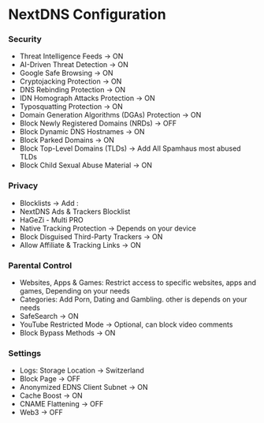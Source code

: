 # NextDNS Configuration

### Security 

- Threat Intelligence Feeds -> ON
- AI-Driven Threat Detection -> ON
- Google Safe Browsing -> ON
- Cryptojacking Protection -> ON
- DNS Rebinding Protection -> ON
- IDN Homograph Attacks Protection -> ON
- Typosquatting Protection -> ON
- Domain Generation Algorithms (DGAs) Protection -> ON
- Block Newly Registered Domains (NRDs) -> OFF
- Block Dynamic DNS Hostnames -> ON
- Block Parked Domains -> ON 
- Block Top-Level Domains (TLDs) -> Add All Spamhaus most abused TLDs
- Block Child Sexual Abuse Material -> ON

### Privacy
- Blocklists -> Add : 
- NextDNS Ads & Trackers Blocklist
- HaGeZi - Multi PRO
- Native Tracking Protection -> Depends on your device
- Block Disguised Third-Party Trackers -> ON
- Allow Affiliate & Tracking Links -> ON

### Parental Control
- Websites, Apps & Games: Restrict access to specific websites, apps and games, Depending on your needs
- Categories: Add Porn, Dating and Gambling. other is depends on your needs
- SafeSearch -> ON
- YouTube Restricted Mode -> Optional, can block video comments
- Block Bypass Methods -> ON

### Settings
 - Logs: Storage Location -> Switzerland
 - Block Page -> OFF
 - Anonymized EDNS Client Subnet -> ON
 - Cache Boost -> ON
 - CNAME Flattening -> OFF
 - Web3 -> OFF
